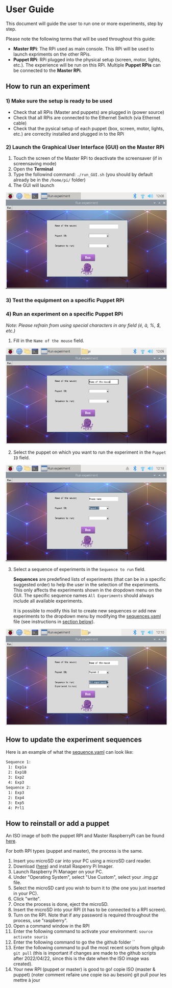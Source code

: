 # User Guide

This document will guide the user to run one or more experiments, step by step.

Please note the following terms that will be used throughout this guide:

- **Master RPi**: The RPi used as main console. This RPi will be used to launch expriments on the other RPis.
- **Puppet RPi**: RPi plugged into the physical setup (screen, motor, lights, etc.). The experience will be run on this RPi. Multiple **Puppet RPis** can be connected to the **Master RPi**.

## How to run an experiment

### 1) Make sure the setup is ready to be used

* Check that all RPis (Master and puppets) are plugged in (power source)
* Check that all RPis are connected to the Ethernet Switch (via Ethernet cable)
* Check that the pysical setup of each puppet (box, screen, motor, lights, etc.) are correclty installed and plugged in to the RPi

### 2) Launch the Graphical User Interface (GUI) on the Master RPi

1. Touch the screen of the Master RPi to deactivate the screensaver (if in screensaving mode)
2. Open the **Terminal**
3. Type the followind command: `./run_GUI.sh` (you should by default already be in the `/home/pi/` folder)
4. The GUI will launch

![](https://github.com/oliviabharvey/hackathon/blob/master/images_for_readme/empty.png)

### 3) Test the equipment on a specific **Puppet RPi**

### 4) Run an experiment on a specific **Puppet RPi**

*Note: Please refrain from using special characters in any field (é, à, %, $, etc.)*

1. Fill in the `Name of the mouse` field.

![](https://github.com/oliviabharvey/hackathon/blob/master/images_for_readme/Name.png)

2. Select the puppet on which you want to run the experiment in the `Puppet ID` field.

![](https://github.com/oliviabharvey/hackathon/blob/master/images_for_readme/puppet.png)

3. Select a sequence of experiments in the `Sequence to run` field.

    **Sequences** are predefined lists of experiments (that can be in a specific suggested order) to help the user in the selection of the experiments. This only affects the experiments shown in the dropdown menu on the GUI. The specific sequence names `All Experiments` should always include all available experiments.

    It is possible to modify this list to create new sequences or add new experiments to the dropdown menu by modifying the [sequences.yaml](https://github.com/oliviabharvey/hackathon/blob/master/sequences.yaml) file (see instructions in [section below](https://github.com/oliviabharvey/hackathon/blob/master/readme_userguide.md#how-to-update-the-experiment-sequences)).



![](https://github.com/oliviabharvey/hackathon/blob/master/images_for_readme/exp_all.png)



## How to update the experiment sequences

Here is an example of what the [sequence.yaml](https://github.com/oliviabharvey/hackathon/blob/master/sequences.yaml) can look like:

```
Sequence 1:
 1: Exp1a
 2: Exp1B
 3: Exp2
 4: Exp3
Sequence 2:
 1: Exp3
 2: Exp4
 3: Exp5
 4: Prl1
```

## How to reinstall or add a puppet

An ISO image of both the puppet RPI and Master RaspberryPi can be found [here]().

For both RPI types (puppet and master), the process is the same. 

1. Insert you microSD car into your PC using a microSD card reader.
2. Download ([here](https://www.raspberrypi.com/software/)) and install Rasperry Pi Imager.
3. Launch Raspberry Pi Manager on your PC.
4. Under "Operating System", select "Use Custom", select your *.img.gz* file.
5. Select the microSD card you wish to burn it to (the one you just inserted in your PC).
6. Click "write".
7. Once the process is done, eject the microSD.
8. Insert the microSD into your RPI (it has to be connected to a RPI screen).
9. Turn on the RPI. Note that if any password is required throughout the process, use "raspberry".
10. Open a command window in the RPI
11. Enter the following command to activate your environment: `source activate souris`
12. Enter the following command to go the the github folder ``
13. Enter the following command to pull the most recent scripts from gitgub `git pull` (this is important if changes are made to the github scripts after 2022/04/22, since this is the date when the ISO image was created).
14. Your new RPI (puppet or master) is good to go!
copie ISO (master & puppet) (noter comment refaire une copie iso au besoin)
git pull pour les mettre à jour
